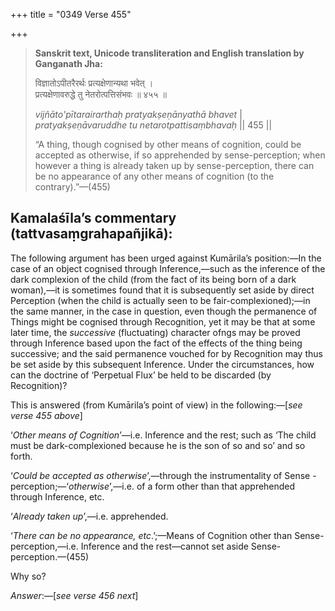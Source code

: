 +++
title = "0349 Verse 455"

+++
> **Sanskrit text, Unicode transliteration and English translation by Ganganath Jha:** 
>
> विज्ञातोऽपीतरैरर्थः प्रत्यक्षेणान्यथा भवेत् ।  
> प्रत्यक्षेणावरुद्धे तु नेतरोत्पत्तिसंभवः ॥ ४५५ ॥ 
>
> *vijñāto'pītarairarthaḥ pratyakṣeṇānyathā bhavet* \|  
> *pratyakṣeṇāvaruddhe tu netarotpattisaṃbhavaḥ* \|\| 455 \|\| 
>
> “A thing, though cognised by other means of cognition, could be accepted as otherwise, if so apprehended by sense-perception; when however a thing is already taken up by sense-perception, there can be no appearance of any other means of cognition (to the contrary).”—(455)



## Kamalaśīla’s commentary (tattvasaṃgrahapañjikā):

The following argument has been urged against Kumārila’s position:—In the case of an object cognised through Inference,—such as the inference of the dark complexion of the child (from the fact of its being born of a dark woman),—it is sometimes found that it is subsequently set aside by direct Perception (when the child is actually seen to be fair-complexioned);—in the same manner, in the case in question, even though the permanence of Things might be cognised through Recognition, yet it may be that at some later time, the *successive* (fluctuating) character ofngs may be proved through Inference based upon the fact of the effects of the thing being successive; and the said permanence vouched for by Recognition may thus be set aside by this subsequent Inference. Under the circumstances, how can the doctrine of ‘Perpetual Flux’ be held to be discarded (by Recognition)?

This is answered (from Kumārila’s point of view) in the following:—[*see verse 455 above*]

‘*Other means of Cognition*’—i.e. Inference and the rest; such as ‘The child must be dark-complexioned because he is the son of so and so’ and so forth.

‘*Could be accepted as otherwise*’,—through the instrumentality of Sense -perception;—‘*otherwise*’,—i.e. of a form other than that apprehended through Inference, etc.

‘*Already taken up*’,—i.e. apprehended.

‘*There can be no appearance, etc*.’;—Means of Cognition other than Sense-perception,—i.e. Inference and the rest—cannot set aside Sense-perception.—(455)

Why so?

*Answer*:—[*see verse 456 next*]


